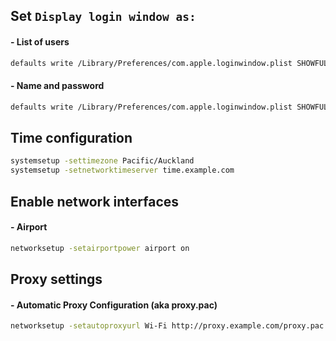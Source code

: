 
## Set `Display login window as:`

#### - List of users
```bash
defaults write /Library/Preferences/com.apple.loginwindow.plist SHOWFULLNAME -bool FALSE
```

#### - Name and password
```bash
defaults write /Library/Preferences/com.apple.loginwindow.plist SHOWFULLNAME -bool TRUE
```

## Time configuration

```bash
systemsetup -settimezone Pacific/Auckland
systemsetup -setnetworktimeserver time.example.com
```


## Enable network interfaces
#### - Airport

```bash
networksetup -setairportpower airport on
```

## Proxy settings
#### - Automatic Proxy Configuration (aka proxy.pac)
```bash
networksetup -setautoproxyurl Wi-Fi http://proxy.example.com/proxy.pac
```
